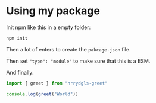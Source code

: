 # Using my package

Init npm like this in a empty folder:

```bash
npm init
```

Then a lot of enters to create the `pakcage.json` file.

Then set `"type": "module"` to make sure that this is a ESM.

And finally:

```js
import { greet } from "hrrydgls-greet"

console.log(greet("World"))
```
